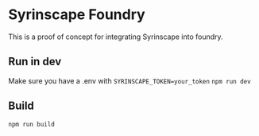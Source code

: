 # Syrinscape Foundry

This is a proof of concept for integrating Syrinscape into foundry.

## Run in dev
Make sure you have a .env with `SYRINSCAPE_TOKEN=your_token`
`npm run dev`


## Build
`npm run build`
